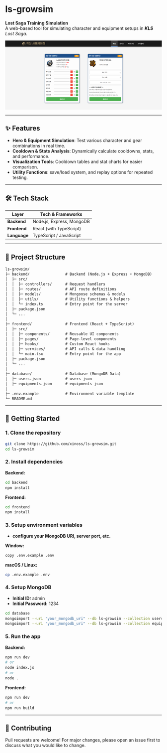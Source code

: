 # ls-growsim

**Lost Saga Training Simulation**  
A web-based tool for simulating character and equipment setups in ***KLS** Lost Saga*.

[![Watch the video](./assets/screenshot.png)](https://www.youtube.com/watch?v=dQw4w9WgXcQ)


---

## ✨ Features
- **Hero & Equipment Simulation**: Test various character and gear combinations in real time.  
- **Cooldown & Stats Analysis**: Dynamically calculate cooldowns, stats, and performance.  
- **Visualization Tools**: Cooldown tables and stat charts for easier comparison.  
- **Utility Functions**: save/load system, and replay options for repeated testing.  

---

## 🛠 Tech Stack
| Layer        | Tech & Frameworks         |
|--------------|---------------------------|
| **Backend**  | Node.js, Express, MongoDB |
| **Frontend** | React (with TypeScript)   |
| **Language** | TypeScript / JavaScript   |

---

## 📂 Project Structure

```plaintext
ls-growsim/
├─ backend/                # Backend (Node.js + Express + MongoDB)
│  ├─ src/
│  │  ├─ controllers/      # Request handlers
│  │  ├─ routes/           # API route definitions
│  │  ├─ models/           # Mongoose schemas & models
│  │  ├─ utils/            # Utility functions & helpers
│  │  └─ index.ts          # Entry point for the server
│  ├─ package.json
│  └─ ...
│
├─ frontend/               # Frontend (React + TypeScript)
│  ├─ src/
│  │  ├─ components/       # Reusable UI components
│  │  ├─ pages/            # Page-level components
│  │  ├─ hooks/            # Custom React hooks
│  │  ├─ services/         # API calls & data handling
│  │  └─ main.tsx          # Entry point for the app
│  ├─ package.json
│  └─ ...
│
├─ database/               # Database (MongoDB Data)
│  ├─ users.json           # users json
│  ├─ equipments.json      # equipments json
│
├─ .env.example            # Environment variable template
└─ README.md
```

---

## 🚀 Getting Started

### 1. Clone the repository
```bash
git clone https://github.com/xinoss/ls-growsim.git
cd ls-growsim
```

### 2. Install dependencies

**Backend:**
```bash
cd backend
npm install
```

**Frontend:**
```bash
cd frontend
npm install
```

### 3. Setup environment variables

- **configure your MongoDB URI, server port, etc.** 

**Window:**
```bash
copy .env.example .env
```

**macOS / Linux:**
```bash
cp .env.example .env
```

### 4. Setup MongoDB 

- **Initial ID:** admin  
- **Initial Password:** 1234

```bash
cd database
mongoimport --uri "your_mongodb_uri" --db ls-growsim --collection users --file users.json --jsonArray
mongoimport --uri "your_mongodb_uri" --db ls-growsim --collection equipments --file equipments.json --jsonArray
```

### 5. Run the app

**Backend:**
```bash
npm run dev
# or
node index.js
# or
node .
```

**Frontend:**
```bash
npm run dev
# or
npm run build
```

---

## 🤝 Contributing
Pull requests are welcome! For major changes, please open an issue first to discuss what you would like to change.  
